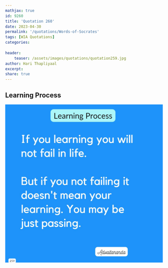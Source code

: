 ```yaml
---
mathjax: true
id: 9260
title: 'Quotation 260'
date: 2023-04-30
permalink: '/quotations/Words-of-Socrates'
tags: [WIA Quotations] 
categories: 

header:
    teaser: /assets/images/quotations/quotation259.jpg
author: Hari Thapliyaal 
excerpt:
share: true 
---
```


## Learning Process

![Learning Process](/assets/images/quotations/quotation259.jpg)
